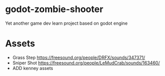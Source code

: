 # godot-zombie-shooter
Yet another game dev learn project based on godot engine

# Assets
 - Grass Step https://freesound.org/people/DRFX/sounds/347371/
 - Sniper Shot https://freesound.org/people/LeMudCrab/sounds/163460/
 - ADD kenney assets